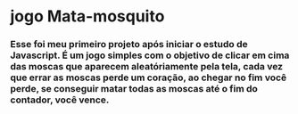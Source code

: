 # jogo Mata-mosquito
### Esse foi meu primeiro projeto após iniciar o estudo de Javascript. É um jogo simples com o objetivo de clicar em cima das moscas que aparecem aleatóriamente pela tela, cada vez que errar as moscas perde um coração, ao chegar no fim você perde, se conseguir matar todas as moscas até o fim do contador, você vence.
